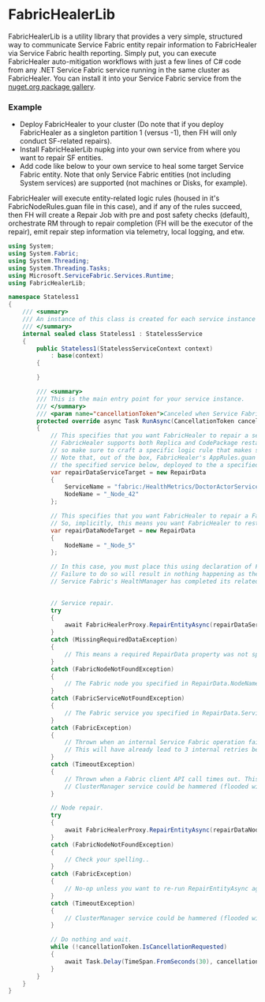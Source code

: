 ﻿# FabricHealerLib

FabricHealerLib is a utility library that provides a very simple, structured way to communicate Service Fabric entity repair information to FabricHealer via Service Fabric health
reporting. Simply put, you can execute FabricHealer auto-mitigation workflows with just a few lines of C# code from any .NET Service Fabric service running in the same cluster
as FabricHealer. You can install it into your Service Fabric service from the [nuget.org package gallery](...). 

### Example

- Deploy FabricHealer to your cluster (Do note that if you deploy FabricHealer as a singleton partition 1 (versus -1), then FH will only conduct SF-related repairs).
- Install FabricHealerLib nupkg into your own service from where you want to repair SF entities.
- Add code like below to your own service to heal some target Service Fabric entity. Note that only Service Fabric entities (not including System services) are supported (not machines or Disks, for example).

FabricHealer will execute entity-related logic rules (housed in it's FabricNodeRules.guan file in this case), and if any of the rules succeed, then FH will create a Repair Job with pre and post safety checks (default),
orchestrate RM through to repair completion (FH will be the executor of the repair), emit repair step information via telemetry, local logging, and etw.

```C#
using System;
using System.Fabric;
using System.Threading;
using System.Threading.Tasks;
using Microsoft.ServiceFabric.Services.Runtime;
using FabricHealerLib;

namespace Stateless1
{
    /// <summary>
    /// An instance of this class is created for each service instance by the Service Fabric runtime.
    /// </summary>
    internal sealed class Stateless1 : StatelessService
    {
        public Stateless1(StatelessServiceContext context)
            : base(context)
        {

        }

        /// <summary>
        /// This is the main entry point for your service instance.
        /// </summary>
        /// <param name="cancellationToken">Canceled when Service Fabric needs to shut down this service instance.</param>
        protected override async Task RunAsync(CancellationToken cancellationToken)
        {
            // This specifies that you want FabricHealer to repair a service instance deployed to a Fabric node named NodeName.
            // FabricHealer supports both Replica and CodePackage restarts of services. The logic rules will dictate which one of these happens,
            // so make sure to craft a specific logic rule that makes sense for you (and use some logic!).
            // Note that, out of the box, FabricHealer's AppRules.guan file already has a restart replica catch-all (applies to any service) rule that will restart the primary replica of
            // the specified service below, deployed to the a specified Fabric node. 
            var repairDataServiceTarget = new RepairData
            {
                ServiceName = "fabric:/HealthMetrics/DoctorActorServiceType",
                NodeName = "_Node_42"
            };

            // This specifies that you want FabricHealer to repair a Fabric node named NodeName. The only supported repair in FabricHealer is a Restart.
            // So, implicitly, this means you want FabricHealer to restart _Node_0.
            var repairDataNodeTarget = new RepairData
            {
                NodeName = "_Node_5"
            };

            // In this case, you must place this using declaration of FabricHealerProxy instance at function scope (so, not within the try below).
            // Failure to do so will result in nothing happening as the FabricClient instance that FabricHealerProxy creates will have closed before
            // Service Fabric's HealthManager has completed its related work.
            

            // Service repair.
            try
            {
                await FabricHealerProxy.RepairEntityAsync(repairDataServiceTarget, cancellationToken, TimeSpan.FromMinutes(1)).ConfigureAwait(false);
            }
            catch (MissingRequiredDataException)
            {
                // This means a required RepairData property was not specified. For example, RepairData.NodeName was not set.
            }
            catch (FabricNodeNotFoundException)
            {
                // The Fabric node you specified in RepairData.NodeName does not exist.
            }
            catch (FabricServiceNotFoundException)
            {
                // The Fabric service you specified in RepairData.ServiceName does not exist.
            }
            catch (FabricException)
            {
                // Thrown when an internal Service Fabric operation fails. Internally, RepairEntityAsync will retry failed Fabric client operations 3 times.
                // This will have already lead to 3 internal retries before surfacing here.
            }
            catch (TimeoutException)
            {
                // Thrown when a Fabric client API call times out. This will have already lead to 3 internal retries before surfacing here.
                // ClusterManager service could be hammered (flooded with queries), for example. You could retry RepairEntityAsync again after you wait a bit..
            }

            // Node repair.
            try
            {
                await FabricHealerProxy.RepairEntityAsync(repairDataNodeTarget, cancellationToken, TimeSpan.FromMinutes(1)).ConfigureAwait(false);
            }
            catch (FabricNodeNotFoundException)
            {
                // Check your spelling..
            }
            catch (FabricException)
            {
                // No-op unless you want to re-run RepairEntityAsync again..
            }
            catch (TimeoutException)
            {
                // ClusterManager service could be hammered (flooded with queries), for example. You could retry RepairEntityAsync again after you wait a bit..
            }

            // Do nothing and wait.
            while (!cancellationToken.IsCancellationRequested)
            {
                await Task.Delay(TimeSpan.FromSeconds(30), cancellationToken);
            }
        }
    }
}
```

